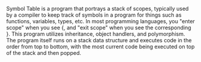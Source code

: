 
Symbol Table is a program that portrays a stack of scopes, typically used by a
compiler to keep track of symbols in a program for things such as functions, variables,
types, etc.  In most programming languages, you "enter scope" when you 
see {, and "exit scope" when you see the corresponding }. This program utilizes inheritance, 
object handlers, and polymorphism. The program itself runs on a stack data structure and executes 
code in the order from top to bottom, with the most current code being executed on top of the 
stack and then popped.


